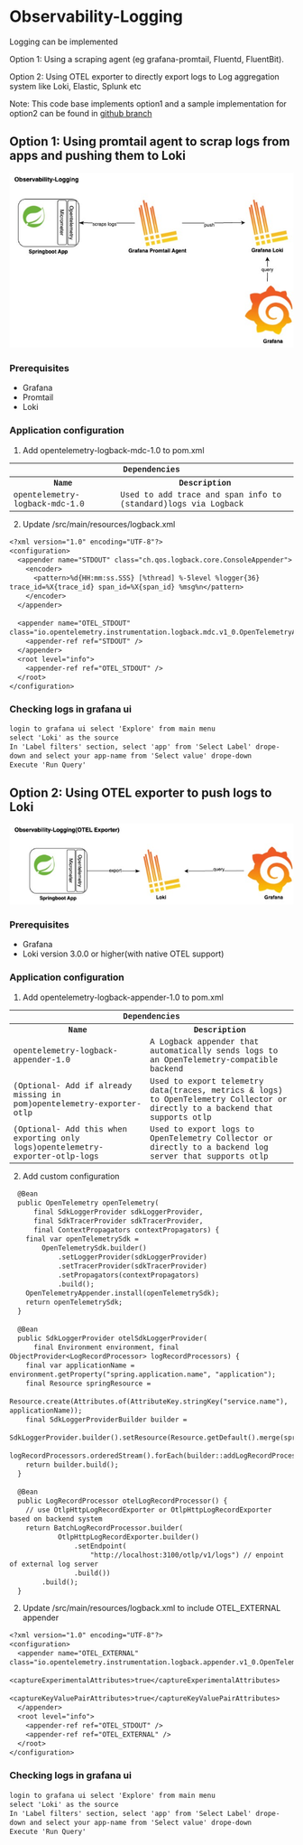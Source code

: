 # Observability-Logging

Logging can be implemented

Option 1: Using a scraping agent (eg grafana-promtail, Fluentd, FluentBit).

Option 2: Using OTEL exporter to directly export logs to Log aggregation system like Loki, Elastic, Splunk etc

Note: This code base implements option1 and a sample implementation for option2 can be found in [github branch](https://github.com/kannancmohan/app2-development-prototype-microservice/tree/opentele-logging-external)

## Option 1: Using promtail agent to scrap logs from apps and pushing them to Loki

![High Level arch diagram](./images/springboot_observablity-logging-with-promtail.jpg "Observability-Logging with Promtail agent")

### Prerequisites

* Grafana
* Promtail
* Loki

### Application configuration

1. Add opentelemetry-logback-mdc-1.0 to pom.xml

<table style='font-family:"Courier New", Courier, monospace; font-size:100%'>
    <tr>
        <th colspan="2">Dependencies</th>
    </tr>
    <tr>
        <th>Name</th>
        <th>Description</th>
    </tr>
    <tr>
        <td>opentelemetry-logback-mdc-1.0</td>
        <td>Used to add trace and span info to (standard)logs via Logback</td>
    </tr>
</table>

2. Update /src/main/resources/logback.xml

```
<?xml version="1.0" encoding="UTF-8"?>
<configuration>
  <appender name="STDOUT" class="ch.qos.logback.core.ConsoleAppender">
    <encoder>
      <pattern>%d{HH:mm:ss.SSS} [%thread] %-5level %logger{36} trace_id=%X{trace_id} span_id=%X{span_id} %msg%n</pattern>
    </encoder>
  </appender>

  <appender name="OTEL_STDOUT" class="io.opentelemetry.instrumentation.logback.mdc.v1_0.OpenTelemetryAppender">
    <appender-ref ref="STDOUT" />
  </appender>
  <root level="info">
    <appender-ref ref="OTEL_STDOUT" />
  </root>
</configuration>
```

### Checking logs in grafana ui

```
login to grafana ui select 'Explore' from main menu
select 'Loki' as the source 
In 'Label filters' section, select 'app' from 'Select Label' drope-down and select your app-name from 'Select value' drope-down
Execute 'Run Query'
```

## Option 2: Using OTEL exporter to push logs to Loki

![High Level arch diagram](./images/springboot_observablity-logging-with-otlp-exporter.jpg "Observability-Logging")

### Prerequisites

* Grafana
* Loki version 3.0.0 or higher(with native OTEL support)

### Application configuration

1. Add opentelemetry-logback-appender-1.0 to pom.xml

<table style='font-family:"Courier New", Courier, monospace; font-size:100%'>
    <tr>
        <th colspan="2">Dependencies</th>
    </tr>
    <tr>
        <th>Name</th>
        <th>Description</th>
    </tr>
    <tr>
        <td>opentelemetry-logback-appender-1.0</td>
        <td>A Logback appender that automatically sends logs to an OpenTelemetry-compatible backend</td>
    </tr>
    <tr>
        <td>(Optional- Add if already missing in pom)opentelemetry-exporter-otlp</td>
        <td>Used to export telemetry data(traces, metrics & logs) to OpenTelemetry Collector or directly to a backend that supports otlp</td>
    </tr>
    <tr>
        <td>(Optional- Add this when exporting only logs)opentelemetry-exporter-otlp-logs</td>
        <td>Used to export logs to OpenTelemetry Collector or directly to a backend log server that supports otlp</td>
    </tr>

</table>

2. Add custom configuration

```
  @Bean
  public OpenTelemetry openTelemetry(
      final SdkLoggerProvider sdkLoggerProvider,
      final SdkTracerProvider sdkTracerProvider,
      final ContextPropagators contextPropagators) {
    final var openTelemetrySdk =
        OpenTelemetrySdk.builder()
            .setLoggerProvider(sdkLoggerProvider)
            .setTracerProvider(sdkTracerProvider)
            .setPropagators(contextPropagators)
            .build();
    OpenTelemetryAppender.install(openTelemetrySdk);
    return openTelemetrySdk;
  }

  @Bean
  public SdkLoggerProvider otelSdkLoggerProvider(
      final Environment environment, final ObjectProvider<LogRecordProcessor> logRecordProcessors) {
    final var applicationName = environment.getProperty("spring.application.name", "application");
    final Resource springResource =
        Resource.create(Attributes.of(AttributeKey.stringKey("service.name"), applicationName));
    final SdkLoggerProviderBuilder builder =
        SdkLoggerProvider.builder().setResource(Resource.getDefault().merge(springResource));
    logRecordProcessors.orderedStream().forEach(builder::addLogRecordProcessor);
    return builder.build();
  }

  @Bean
  public LogRecordProcessor otelLogRecordProcessor() {
    // use OtlpHttpLogRecordExporter or OtlpHttpLogRecordExporter based on backend system
    return BatchLogRecordProcessor.builder(
            OtlpHttpLogRecordExporter.builder()
                .setEndpoint(
                    "http://localhost:3100/otlp/v1/logs") // enpoint of external log server
                .build())
        .build();
  }
```

2. Update /src/main/resources/logback.xml to include OTEL_EXTERNAL appender

```
<?xml version="1.0" encoding="UTF-8"?>
<configuration>
  <appender name="OTEL_EXTERNAL" class="io.opentelemetry.instrumentation.logback.appender.v1_0.OpenTelemetryAppender">
    <captureExperimentalAttributes>true</captureExperimentalAttributes>
    <captureKeyValuePairAttributes>true</captureKeyValuePairAttributes>
  </appender>
  <root level="info">
    <appender-ref ref="OTEL_STDOUT" />
    <appender-ref ref="OTEL_EXTERNAL" />
  </root>
</configuration>
```

### Checking logs in grafana ui

```
login to grafana ui select 'Explore' from main menu
select 'Loki' as the source 
In 'Label filters' section, select 'app' from 'Select Label' drope-down and select your app-name from 'Select value' drope-down
Execute 'Run Query'
```

